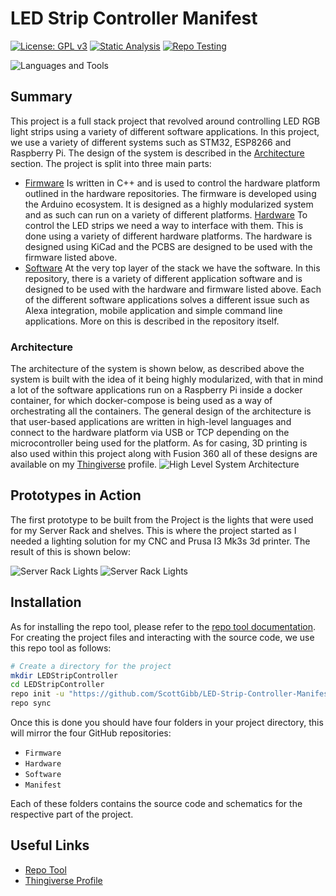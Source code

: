 # LED Strip Controller Manifest
[![License: GPL v3](https://img.shields.io/badge/License-GPLv3-blue.svg)](https://www.gnu.org/licenses/gpl-3.0) [![Static Analysis](https://github.com/ScottGibb/LED-Strip-Controller-Manifest/actions/workflows/Static%20Analysis.yml/badge.svg)](https://github.com/ScottGibb/LED-Strip-Controller-Manifest/actions/workflows/Static%20Analysis.yml) [![Repo Testing](https://github.com/ScottGibb/LED-Strip-Controller-Manifest/actions/workflows/Repo%20Testing.yml/badge.svg)](https://github.com/ScottGibb/LED-Strip-Controller-Manifest/actions/workflows/Repo%20Testing.yml)

![Languages and Tools](docs/Languages_and_Tools.png)
## Summary


This project is a full stack project that revolved around controlling LED RGB light strips using a variety of different software applications. In this project, we use a variety of different systems such as STM32, ESP8266 and Raspberry Pi. The design of the system is described in the [Architecture](#architecture) section. The project is split into three main parts:

- [Firmware](https://github.com/ScottGibb/LED-Strip-Controller-Firmware) Is written in C++ and is used to control the hardware platform outlined in the hardware repositories. The firmware is developed using the Arduino ecosystem. It is designed as a highly modularized system and as such can run on a variety of different platforms.
[Hardware](https://github.com/ScottGibb/LED-Strip-Controller-Hardware) To control the LED strips we need a way to interface with them. This is done using a variety of different hardware platforms. The hardware is designed using KiCad and the PCBS are designed to be used with the firmware listed above.
- [Software](https://github.com/ScottGibb/LED-Strip-Controller-Software) At the very top layer of the stack we have the software. In this repository, there is a variety of different application software and is designed to be used with the hardware and firmware listed above. Each of the different software applications solves a different issue such as Alexa integration, mobile application and simple command line applications. More on this is described in the repository itself.

### Architecture

The architecture of the system is shown below, as described above the system is built with the idea of it being highly modularized, with that in mind a lot of the software applications run on a Raspberry Pi inside a docker container, for which docker-compose is being used as a way of orchestrating all the containers. The general design of the architecture is that user-based applications are written in high-level languages and connect to the hardware platform via USB or TCP depending on the microcontroller being used for the platform. As for casing, 3D printing is also used within this project along with Fusion 360 all of these designs are available on my [Thingiverse](https://www.thingiverse.com/scottgibb/designs) profile.
![High Level System Architecture](docs/High_Level_System_Diagram.png)

## Prototypes in Action

The first prototype to be built from the Project is the lights that were used for my Server Rack and shelves. This is where the project started as I needed a lighting solution for my CNC and Prusa I3 Mk3s 3d printer. The result of this is shown below:

![Server Rack Lights](docs/Server_Rack_Lights.jpg)
![Server Rack Lights](docs/Server_Rack_Lights_Mulit_Coloured.jpg)

## Installation 

As for installing the repo tool, please refer to the [repo tool documentation](https://gerrit.googlesource.com/git-repo/+/master/README.md#download-repo). For creating the project files and interacting with the source code, we use this repo tool as follows:
```bash
# Create a directory for the project
mkdir LEDStripController
cd LEDStripController
repo init -u "https://github.com/ScottGibb/LED-Strip-Controller-Manifest.git"
repo sync
```

Once this is done you should have four folders in your project directory, this will mirror the four GitHub repositories:
- `Firmware`
- `Hardware`
- `Software`
- `Manifest`

Each of these folders contains the source code and schematics for the respective part of the project.

## Useful Links

- [Repo Tool](https://gerrit.googlesource.com/git-repo)
- [Thingiverse Profile](https://www.thingiverse.com/scottgibb/designs)
